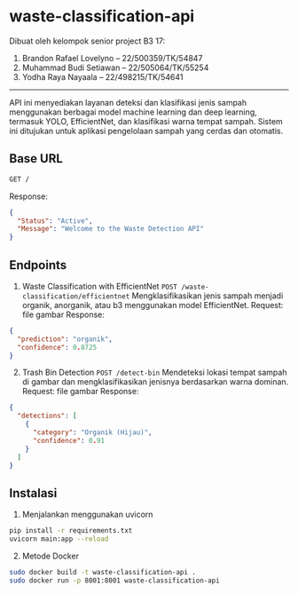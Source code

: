 # waste-classification-api

Dibuat oleh kelompok senior project B3 17:

1. Brandon Rafael Lovelyno – 22/500359/TK/54847
2. Muhammad Budi Setiawan – 22/505064/TK/55254
3. Yodha Raya Nayaala – 22/498215/TK/54641

---

API ini menyediakan layanan deteksi dan klasifikasi jenis sampah menggunakan berbagai model machine learning dan deep learning, termasuk YOLO, EfficientNet, dan klasifikasi warna tempat sampah. Sistem ini ditujukan untuk aplikasi pengelolaan sampah yang cerdas dan otomatis.

## Base URL

```bash
GET /
```

Response:

```json
{
  "Status": "Active",
  "Message": "Welcome to the Waste Detection API"
}
```

## Endpoints

1. Waste Classification with EfficientNet
   `POST /waste-classification/efficientnet`
   Mengklasifikasikan jenis sampah menjadi organik, anorganik, atau b3 menggunakan model EfficientNet.
   Request: file gambar
   Response:

```json
{
  "prediction": "organik",
  "confidence": 0.8725
}
```

2. Trash Bin Detection
   `POST /detect-bin`
   Mendeteksi lokasi tempat sampah di gambar dan mengklasifikasikan jenisnya berdasarkan warna dominan.
   Request: file gambar
   Response:

```json
{
  "detections": [
    {
      "category": "Organik (Hijau)",
      "confidence": 0.91
    }
  ]
}
```

## Instalasi

1. Menjalankan menggunakan uvicorn

```bash
pip install -r requirements.txt
uvicorn main:app --reload
```

2. Metode Docker

```bash
sudo docker build -t waste-classification-api .
sudo docker run -p 8001:8001 waste-classification-api
```
